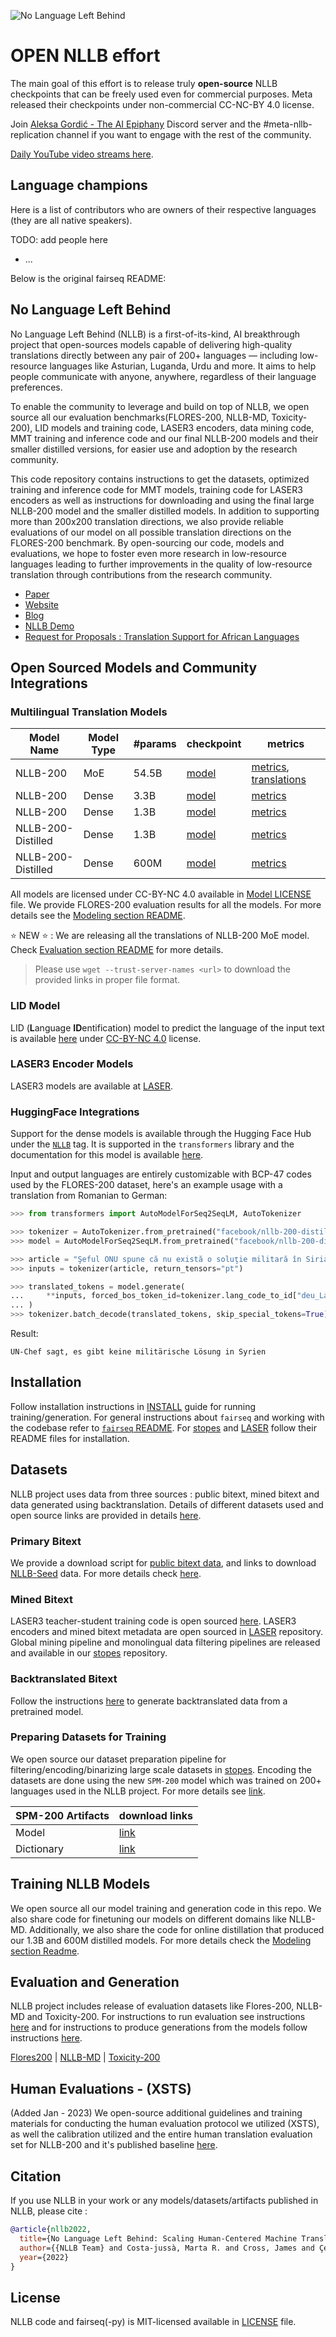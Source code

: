 ![No Language Left Behind](nllb.png?raw=true "NLLB")

# OPEN NLLB effort

The main goal of this effort is to release truly **open-source** NLLB checkpoints that can be freely used
even for commercial purposes. Meta released their checkpoints under non-commercial CC-NC-BY 4.0 license.

Join [Aleksa Gordić - The AI Epiphany](https://discord.gg/peBrCpheKE) Discord server and the #meta-nllb-replication channel if you want to engage with the rest of the community.

[Daily YouTube video streams here](https://www.youtube.com/@TheAIEpiphany).

## Language champions

Here is a list of contributors who are owners of their respective languages (they are all native speakers).

TODO: add people here
* ...

Below is the original fairseq README:

## No Language Left Behind
No Language Left Behind (NLLB) is a first-of-its-kind, AI breakthrough project that open-sources models capable of delivering high-quality translations directly between any pair of 200+ languages — including low-resource languages like Asturian, Luganda, Urdu and more. It aims to help people communicate with anyone, anywhere, regardless of their language preferences.

To enable the community to leverage and build on top of NLLB, we open source all our evaluation benchmarks(FLORES-200, NLLB-MD, Toxicity-200), LID models and training code, LASER3 encoders, data mining code, MMT training and inference code and our final NLLB-200 models and their smaller distilled versions, for easier use and adoption by the research community.

This code repository contains instructions to get the datasets, optimized training and inference code for MMT models, training code for LASER3 encoders as well as instructions for downloading and using the final large NLLB-200 model and the smaller distilled models.
In addition to supporting more than 200x200 translation directions, we also provide reliable evaluations of our model on all possible translation directions on the FLORES-200 benchmark. By open-sourcing our code, models and evaluations, we hope to foster even more research in low-resource languages leading to further improvements in the quality of low-resource translation through contributions from the research community.



- [Paper](https://research.facebook.com/publications/no-language-left-behind/)
- [Website](https://ai.facebook.com/research/no-language-left-behind/)
- [Blog](https://ai.facebook.com/blog/nllb-200-high-quality-machine-translation/)
- [NLLB Demo](https://nllb.metademolab.com/)
- [Request for Proposals : Translation Support for African Languages](https://ai.facebook.com/research/request-for-proposals/translation-support-for-african-languages/)



## Open Sourced Models and Community Integrations

### Multilingual Translation Models
| Model Name | Model Type | #params | checkpoint | metrics |
| - | - | - | - | - |
| NLLB-200 | MoE | 54.5B |[model](https://tinyurl.com/nllb200moe54bmodel) | [metrics](https://tinyurl.com/nllb200moe54bmetrics), [translations](https://tinyurl.com/nllbflorestranslations) |
| NLLB-200 | Dense | 3.3B |[model](https://tinyurl.com/nllb200dense3bcheckpoint) | [metrics](https://tinyurl.com/nllb200dense3bmetrics) |
| NLLB-200 | Dense | 1.3B |[model](https://tinyurl.com/nllb200dense1bcheckpoint) | [metrics](https://tinyurl.com/nllb200dense1bmetrics) |
| NLLB-200-Distilled | Dense | 1.3B | [model](https://tinyurl.com/nllb200densedst1bcheckpoint) | [metrics](https://tinyurl.com/nllb200densedst1bmetrics) |
| NLLB-200-Distilled | Dense | 600M | [model](https://tinyurl.com/nllb200densedst600mcheckpoint) | [metrics](https://tinyurl.com/nllb200densedst600mmetrics) |

All models are licensed under CC-BY-NC 4.0 available in [Model LICENSE](LICENSE.model.md) file. We provide FLORES-200 evaluation results for all the models. For more details see the [Modeling section README](examples/nllb/modeling/README.md).

:star: NEW :star: : We are releasing all the translations of NLLB-200 MoE model. Check [Evaluation section README](examples/nllb/evaluation/README.md) for more details.


> Please use `wget --trust-server-names <url>` to download the provided links in proper file format.

### LID Model
LID (**L**anguage **ID**entification) model to predict the language of the input text is available [here](https://tinyurl.com/nllblid218e) under [CC-BY-NC 4.0](LICENSE.model.md) license.


### LASER3 Encoder Models
LASER3 models are available at [LASER](https://github.com/facebookresearch/LASER).


### HuggingFace Integrations

Support for the dense models is available through the Hugging Face Hub under the [`NLLB`](https://huggingface.co/models?other=nllb) tag. It is supported in the `transformers` library and the documentation for this model is available [here](https://huggingface.co/docs/transformers/main/en/model_doc/nllb#nllb).

Input and output languages are entirely customizable with BCP-47 codes used by the FLORES-200 dataset, here's an example usage with a translation from Romanian to German:

```python
>>> from transformers import AutoModelForSeq2SeqLM, AutoTokenizer

>>> tokenizer = AutoTokenizer.from_pretrained("facebook/nllb-200-distilled-600M", use_auth_token=True, src_lang="ron_Latn")
>>> model = AutoModelForSeq2SeqLM.from_pretrained("facebook/nllb-200-distilled-600M", use_auth_token=True)

>>> article = "Şeful ONU spune că nu există o soluţie militară în Siria"
>>> inputs = tokenizer(article, return_tensors="pt")

>>> translated_tokens = model.generate(
...     **inputs, forced_bos_token_id=tokenizer.lang_code_to_id["deu_Latn"], max_length=30
... )
>>> tokenizer.batch_decode(translated_tokens, skip_special_tokens=True)[0]
```
Result:
```
UN-Chef sagt, es gibt keine militärische Lösung in Syrien
```

## Installation
Follow installation instructions in [INSTALL](INSTALL.md) guide for running training/generation. For general instructions about `fairseq` and working with the codebase refer to [`fairseq` README](https://github.com/facebookresearch/fairseq). For [stopes](https://github.com/facebookresearch/stopes) and [LASER](https://github.com/facebookresearch/LASER) follow their README files for installation.

## Datasets
NLLB project uses data from three sources : public bitext, mined bitext and data generated using backtranslation. Details of different datasets used and open source links are provided in details [here](examples/nllb/data/README.md).

### Primary Bitext
We provide a download script for [public bitext data](examples/nllb/data/README.md), and links to download [NLLB-Seed](https://github.com/facebookresearch/flores/tree/main/nllb_seed) data. For more details check [here](examples/nllb/data/README.md).

### Mined Bitext
LASER3 teacher-student training code is open sourced [here](examples/nllb/laser_distillation/README.md). LASER3 encoders and mined bitext metadata are open sourced in [LASER](https://github.com/facebookresearch/LASER) repository.
Global mining pipeline and monolingual data filtering pipelines are released and available in our [stopes](https://github.com/facebookresearch/stopes) repository.

### Backtranslated Bitext
Follow the instructions [here](examples/nllb/data/README.md) to generate backtranslated data from a pretrained model.

### Preparing Datasets for Training
We open source our dataset preparation pipeline for filtering/encoding/binarizing large scale datasets in [stopes](https://github.com/facebookresearch/stopes). Encoding the datasets are done using the new `SPM-200` model which was trained on 200+ languages used in the NLLB project. For more details see [link](examples/nllb/modeling/README.md).

| SPM-200 Artifacts | download links |
| - | - |
| Model | [link](https://tinyurl.com/flores200sacrebleuspm) |
| Dictionary| [link](https://tinyurl.com/nllb200dictionary) |


## Training NLLB Models
We open source all our model training and generation code in this repo. We also share code for finetuning our models on different domains like NLLB-MD. Additionally, we also share the code for online distillation that produced our 1.3B and 600M distilled models. For more details check the [Modeling section Readme](examples/nllb/modeling/README.md).

## Evaluation and Generation
NLLB project includes release of evaluation datasets like Flores-200, NLLB-MD and Toxicity-200. For instructions to run evaluation see instructions [here](https://github.com/facebookresearch/flores/tree/main/flores200) and for instructions to produce generations from the models follow instructions [here](examples/nllb/modeling#generationevaluation).

[Flores200](https://github.com/facebookresearch/flores/tree/main/flores200) |
[NLLB-MD](https://github.com/facebookresearch/flores/tree/main/nllb_md) |
[Toxicity-200](https://github.com/facebookresearch/flores/tree/main/toxicity)

## Human Evaluations - (XSTS)
(Added Jan - 2023) We open-source additional guidelines and training materials for conducting the human evaluation protocol we utilized (XSTS), as well the calibration utilized and the entire human translation evaluation set for NLLB-200 and it's published baseline [here](examples/nllb/human_XSTS_eval/README.md).

## Citation
If you use NLLB in your work or any models/datasets/artifacts published in NLLB, please cite :

```bibtex
@article{nllb2022,
  title={No Language Left Behind: Scaling Human-Centered Machine Translation},
  author={{NLLB Team} and Costa-jussà, Marta R. and Cross, James and Çelebi, Onur and Elbayad, Maha and Heafield, Kenneth and Heffernan, Kevin and Kalbassi, Elahe and Lam, Janice and Licht, Daniel and Maillard, Jean and Sun, Anna and Wang, Skyler and Wenzek, Guillaume and Youngblood, Al and Akula, Bapi and Barrault, Loic and Mejia-Gonzalez, Gabriel and Hansanti, Prangthip and Hoffman, John and Jarrett, Semarley and Sadagopan, Kaushik Ram and Rowe, Dirk and Spruit, Shannon and Tran, Chau and Andrews, Pierre and Ayan, Necip Fazil and Bhosale, Shruti and Edunov, Sergey and Fan, Angela and Gao, Cynthia and Goswami, Vedanuj and Guzmán, Francisco and Koehn, Philipp and Mourachko, Alexandre and Ropers, Christophe and Saleem, Safiyyah and Schwenk, Holger and Wang, Jeff},
  year={2022}
}
```

## License
NLLB code and fairseq(-py) is MIT-licensed available in [LICENSE](LICENSE) file.
